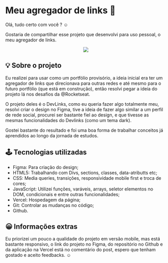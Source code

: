 # Meu agregador de links 🔗

Olá, tudo certo com você ? ☺ 

Gostaria de compartilhar esse projeto que desenvolvi para uso pessoal, o meu agregador de links.

<p align="center">
  <img src="https://user-images.githubusercontent.com/100639279/213537272-c872de44-12bb-4523-8ce5-01f1575d85ef.png"/>
</p>

## 💡 Sobre o projeto 

Eu realizei para usar como um portfólio provisório, a ideia inicial era ter um agregador de links que direcionava para outras redes e até mesmo para o futuro portfólio (que está em construção), então resolvi pegar a ideia do projeto lá nos desafios da @Rocketseat.

O projeto deles é o DevLinks, como eu queria fazer algo totalmente meu, resolvi criar o design no Figma, tive a ideia de fazer algo similar a um perfil de rede social, procurei ser bastante fiel ao design, e que tivesse as mesmas funcionalidades do Devlinks (como um tema dark). 

Gostei bastante do resultado e foi uma boa forma de trabalhar conceitos já aprendidos ao longo da jornada de estudos. 

## 🕹 Tecnologias utilizadas 

- Figma: Para criação do design;
- HTML5: Trabalhando com Divs, sections, classes, data-atributts etc;
- CSS: Media queries, transições, responsividade mobile first e troca de cores;
- JavaScript: Utilizei funções, varáveis, arrays, seletor elementos no DOM, condicionais e entre outras funcionalidades;
- Vercel: Hospedagem da página;
- Git: Controlar as mudanças no código;
- Github.

## 😀 Informações extras 

Eu priorizei um pouco a qualidade do projeto em versão mobile, mas está bastante responsivo, o link do projeto no Figma, do repositório no Github e da aplicação na Vercel está no comentário do post, espero que tenham gostado e aceito feedbacks. ☺

